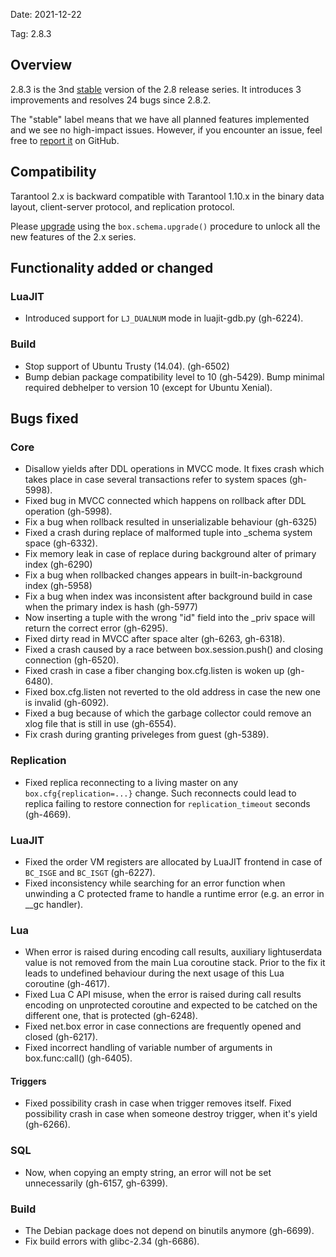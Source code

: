Date: 2021-12-22

Tag: 2.8.3

## Overview

2.8.3 is the 3nd [stable][release_policy] version of the 2.8 release
series. It introduces 3 improvements and resolves 24 bugs since
2.8.2.

The "stable" label means that we have all planned features implemented and we
see no high-impact issues. However, if you encounter an issue, feel free to
[report it][issues] on GitHub.

[release_policy]: https://www.tarantool.io/en/doc/latest/dev_guide/release_management/#release-policy
[issues]: https://github.com/tarantool/tarantool/issues

## Compatibility

Tarantool 2.x is backward compatible with Tarantool 1.10.x in the binary data
layout, client-server protocol, and replication protocol.

Please [upgrade][upgrade] using the `box.schema.upgrade()` procedure to unlock
all the new features of the 2.x series.

[upgrade]: https://www.tarantool.io/en/doc/latest/book/admin/upgrades/

## Functionality added or changed

### LuaJIT

* Introduced support for `LJ_DUALNUM` mode in luajit-gdb.py (gh-6224).

### Build

* Stop support of Ubuntu Trusty (14.04). (gh-6502)
* Bump debian package compatibility level to 10 (gh-5429).
  Bump minimal required debhelper to version 10 (except for Ubuntu Xenial).

## Bugs fixed

### Core

* Disallow yields after DDL operations in MVCC mode. It fixes crash which takes
  place in case several transactions refer to system spaces (gh-5998).
* Fixed bug in MVCC connected which happens on rollback after
  DDL operation (gh-5998).
* Fix a bug when rollback resulted in unserializable behaviour (gh-6325)
* Fixed a crash during replace of malformed tuple into _schema system space
  (gh-6332).
* Fix memory leak in case of replace during background alter of primary index (gh-6290)
* Fix a bug when rollbacked changes appears in built-in-background index (gh-5958)
* Fix a bug when index was inconsistent after background build in case when the primary index is hash (gh-5977)
* Now inserting a tuple with the wrong "id" field into the \_priv space will
  return the correct error (gh-6295).
* Fixed dirty read in MVCC after space alter (gh-6263, gh-6318).
* Fixed a crash caused by a race between box.session.push() and closing
  connection (gh-6520).
* Fixed crash in case a fiber changing box.cfg.listen is woken up (gh-6480).
* Fixed box.cfg.listen not reverted to the old address
  in case the new one is invalid (gh-6092).
* Fixed a bug because of which the garbage collector could remove an xlog file
  that is still in use (gh-6554).
* Fix crash during granting priveleges from guest (gh-5389).

### Replication

* Fixed replica reconnecting to a living master on any `box.cfg{replication=...}`
  change. Such reconnects could lead to replica failing to restore connection
  for `replication_timeout` seconds (gh-4669).

### LuaJIT

* Fixed the order VM registers are allocated by LuaJIT frontend in case of
  `BC_ISGE` and `BC_ISGT` (gh-6227).
* Fixed inconsistency while searching for an error function when unwinding a C
  protected frame to handle a runtime error (e.g. an error in __gc handler).

### Lua

* When error is raised during encoding call results, auxiliary lightuserdata
  value is not removed from the main Lua coroutine stack. Prior to the fix it
  leads to undefined behaviour during the next usage of this Lua coroutine
  (gh-4617).
* Fixed Lua C API misuse, when the error is raised during call results encoding
  on unprotected coroutine and expected to be catched on the different one, that
  is protected (gh-6248).
* Fixed net.box error in case connections are frequently opened and closed
  (gh-6217).
* Fixed incorrect handling of variable number of arguments in box.func:call() (gh-6405).

#### Triggers

* Fixed possibility crash in case when trigger removes itself.
  Fixed possibility crash in case when someone destroy trigger,
  when it's yield (gh-6266).

### SQL

* Now, when copying an empty string, an error will not be set
  unnecessarily (gh-6157, gh-6399).

### Build

* The Debian package does not depend on binutils anymore (gh-6699).
* Fix build errors with glibc-2.34 (gh-6686).
